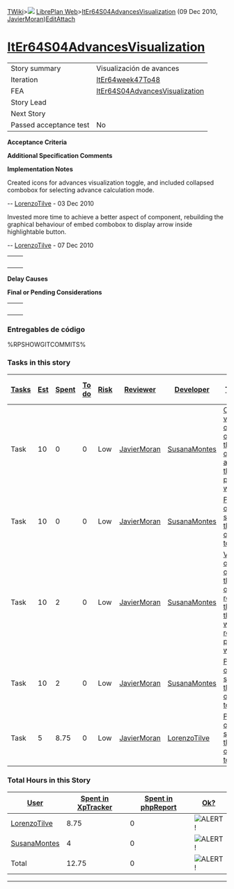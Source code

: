 [TWiki](/twiki/Main/WebHome)&gt;![](/twiki/TWiki/TWikiDocGraphics/web-bg-small.gif) [LibrePlan Web](/twiki/LibrePlan/WebHome)&gt;[ItEr64S04AdvancesVisualization](http://wiki.libreplan-enterprise.com/twiki/LibrePlan/ItEr64S04AdvancesVisualization "Topic revision: 5 (09 Dec 2010 - 09:54:33)") (09 Dec 2010, [JavierMoran](/twiki/Main/JavierMoran))[Edit](http://wiki.libreplan-enterprise.com/twiki/bin/edit/LibrePlan/ItEr64S04AdvancesVisualization?t=1520337884 "Edit this topic text")[Attach](/twiki/bin/attach/LibrePlan/ItEr64S04AdvancesVisualization "Attach an image or document to this topic")

 [ItEr64S04AdvancesVisualization](/twiki/LibrePlan/ItEr64S04AdvancesVisualization)
============================================================================================================================================



|                        |                                                                                            |
|------------------------|--------------------------------------------------------------------------------------------|
| Story summary          | Visualización de avances                                                                   |
| Iteration              | [ItEr64week47To48](/twiki/LibrePlan/ItEr64week47To48)                             |
| FEA                    | [ItEr64S04AdvancesVisualization](/twiki/LibrePlan/ItEr64S04AdvancesVisualization) |
| Story Lead             |                                                                                            |
| Next Story             |                                                                                            |
| Passed acceptance test | No                                                                                         |

**Acceptance Criteria**

**Additional Specification Comments**

**Implementation Notes**

Created icons for advances visualization toggle, and included collapsed combobox for selecting advance calculation mode.

-- [LorenzoTilve](/twiki/Main/LorenzoTilve) - 03 Dec 2010

Invested more time to achieve a better aspect of component, rebuilding the graphical behaviour of embed combobox to display arrow inside highlightable button.

-- [LorenzoTilve](/twiki/Main/LorenzoTilve) - 07 Dec 2010

|     |     |
|-----|-----|
|     |     |

**Delay Causes**

**Final or Pending Considerations**

|     |     |
|-----|-----|
|     |     |

###  Entregables de código

%RPSHOWGITCOMMITS%

###  Tasks in this story



| [Tasks](http://wiki.libreplan-enterprise.com/twiki/LibrePlan/ItEr64S04AdvancesVisualization?sortcol=0;table=2;up=0#sorted_table "Sort by this column") | [Est](http://wiki.libreplan-enterprise.com/twiki/LibrePlan/ItEr64S04AdvancesVisualization?sortcol=1;table=2;up=0#sorted_table "Sort by this column") | [Spent](http://wiki.libreplan-enterprise.com/twiki/LibrePlan/ItEr64S04AdvancesVisualization?sortcol=2;table=2;up=0#sorted_table "Sort by this column") | [To do](http://wiki.libreplan-enterprise.com/twiki/LibrePlan/ItEr64S04AdvancesVisualization?sortcol=3;table=2;up=0#sorted_table "Sort by this column") | [Risk](http://wiki.libreplan-enterprise.com/twiki/LibrePlan/ItEr64S04AdvancesVisualization?sortcol=4;table=2;up=0#sorted_table "Sort by this column") | [Reviewer](http://wiki.libreplan-enterprise.com/twiki/LibrePlan/ItEr64S04AdvancesVisualization?sortcol=5;table=2;up=0#sorted_table "Sort by this column") | [Developer](http://wiki.libreplan-enterprise.com/twiki/LibrePlan/ItEr64S04AdvancesVisualization?sortcol=6;table=2;up=0#sorted_table "Sort by this column") | [Task Name](http://wiki.libreplan-enterprise.com/twiki/LibrePlan/ItEr64S04AdvancesVisualization?sortcol=7;table=2;up=0#sorted_table "Sort by this column")                            | [Start Date](http://wiki.libreplan-enterprise.com/twiki/LibrePlan/ItEr64S04AdvancesVisualization?sortcol=8;table=2;up=0#sorted_table "Sort by this column") | [Est End Date](http://wiki.libreplan-enterprise.com/twiki/LibrePlan/ItEr64S04AdvancesVisualization?sortcol=9;table=2;up=0#sorted_table "Sort by this column") | [End Date](http://wiki.libreplan-enterprise.com/twiki/LibrePlan/ItEr64S04AdvancesVisualization?sortcol=10;table=2;up=0#sorted_table "Sort by this column") |
|-----------------------------------------------------------------------------------------------------------------------------------------------------------------|---------------------------------------------------------------------------------------------------------------------------------------------------------------|-----------------------------------------------------------------------------------------------------------------------------------------------------------------|-----------------------------------------------------------------------------------------------------------------------------------------------------------------|----------------------------------------------------------------------------------------------------------------------------------------------------------------|--------------------------------------------------------------------------------------------------------------------------------------------------------------------|---------------------------------------------------------------------------------------------------------------------------------------------------------------------|------------------------------------------------------------------------------------------------------------------------------------------------------------------------------------------------|----------------------------------------------------------------------------------------------------------------------------------------------------------------------|------------------------------------------------------------------------------------------------------------------------------------------------------------------------|---------------------------------------------------------------------------------------------------------------------------------------------------------------------|
| Task                                                                                                                                                            | 10                                                                                                                                                            | 0                                                                                                                                                               | 0                                                                                                                                                               | Low                                                                                                                                                            | [JavierMoran](/twiki/Main/JavierMoran)                                                                                                                    | [SusanaMontes](/twiki/Main/SusanaMontes)                                                                                                                   | [Create a visualization option to set on/set off the showing of the advances in the gantt planning window](/twiki/LibrePlan/AnA07S01AdvancesVisualization#TasK1)                      |                                                                                                                                                                      |                                                                                                                                                                        |                                                                                                                                                                     |
| Task                                                                                                                                                            | 10                                                                                                                                                            | 0                                                                                                                                                               | 0                                                                                                                                                               | Low                                                                                                                                                            | [JavierMoran](/twiki/Main/JavierMoran)                                                                                                                    | [SusanaMontes](/twiki/Main/SusanaMontes)                                                                                                                   | [Printing option to show/hide the advance of the order to print](/twiki/LibrePlan/AnA07S01AdvancesVisualization#TasK2)                                                                |                                                                                                                                                                      |                                                                                                                                                                        |                                                                                                                                                                     |
| Task                                                                                                                                                            | 10                                                                                                                                                            | 2                                                                                                                                                               | 0                                                                                                                                                               | Low                                                                                                                                                            | [JavierMoran](/twiki/Main/JavierMoran)                                                                                                                    | [SusanaMontes](/twiki/Main/SusanaMontes)                                                                                                                   | [Visualization option to set on/set off the showing of the hours reported to the tasks through work reports in planning window](/twiki/LibrePlan/AnA07S01AdvancesVisualization#TasK3) |                                                                                                                                                                      |                                                                                                                                                                        |                                                                                                                                                                     |
| Task                                                                                                                                                            | 10                                                                                                                                                            | 2                                                                                                                                                               | 0                                                                                                                                                               | Low                                                                                                                                                            | [JavierMoran](/twiki/Main/JavierMoran)                                                                                                                    | [SusanaMontes](/twiki/Main/SusanaMontes)                                                                                                                   | [Printing option to show/hide the advance of the order to print](/twiki/LibrePlan/AnA07S01AdvancesVisualization#TasK4)                                                                |                                                                                                                                                                      |                                                                                                                                                                        |                                                                                                                                                                     |
| Task                                                                                                                                                            | 5                                                                                                                                                             | 8.75                                                                                                                                                            | 0                                                                                                                                                               | Low                                                                                                                                                            | [JavierMoran](/twiki/Main/JavierMoran)                                                                                                                    | [LorenzoTilve](/twiki/Main/LorenzoTilve)                                                                                                                   | [Printing option to show/hide the advance of the order to print](/twiki/LibrePlan/AnA07S01AdvancesVisualization#TasK4)                                                                |                                                                                                                                                                      |                                                                                                                                                                        |                                                                                                                                                                     |

###  Total Hours in this Story

| [User](http://wiki.libreplan-enterprise.com/twiki/LibrePlan/ItEr64S04AdvancesVisualization?sortcol=0;table=3;up=0#sorted_table "Sort by this column") | [Spent in XpTracker](http://wiki.libreplan-enterprise.com/twiki/LibrePlan/ItEr64S04AdvancesVisualization?sortcol=1;table=3;up=0#sorted_table "Sort by this column") | [Spent in phpReport](http://wiki.libreplan-enterprise.com/twiki/LibrePlan/ItEr64S04AdvancesVisualization?sortcol=2;table=3;up=0#sorted_table "Sort by this column") | [Ok?](http://wiki.libreplan-enterprise.com/twiki/LibrePlan/ItEr64S04AdvancesVisualization?sortcol=3;table=3;up=0#sorted_table "Sort by this column") |
|----------------------------------------------------------------------------------------------------------------------------------------------------------------|------------------------------------------------------------------------------------------------------------------------------------------------------------------------------|------------------------------------------------------------------------------------------------------------------------------------------------------------------------------|---------------------------------------------------------------------------------------------------------------------------------------------------------------|
| [LorenzoTilve](/twiki/Main/LorenzoTilve)                                                                                                              | 8.75                                                                                                                                                                         | 0                                                                                                                                                                            | ![ALERT!](/twiki/TWiki/TWikiDocGraphics/warning.gif "ALERT!")                                                                                             |
| [SusanaMontes](/twiki/Main/SusanaMontes)                                                                                                              | 4                                                                                                                                                                            | 0                                                                                                                                                                            | ![ALERT!](/twiki/TWiki/TWikiDocGraphics/warning.gif "ALERT!")                                                                                             |
| Total                                                                                                                                                          | 12.75                                                                                                                                                                        | 0                                                                                                                                                                            | ![ALERT!](/twiki/TWiki/TWikiDocGraphics/warning.gif "ALERT!")                                                                                             |

------------------------------------------------------------------------
